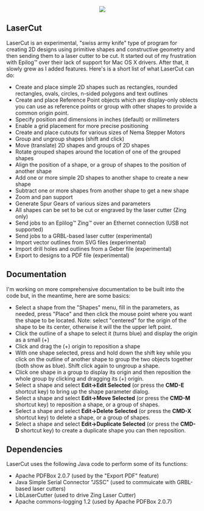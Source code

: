 <p align="center"><img src="https://github.com/wholder/LaserCut/blob/master/images/LaserCut%20Screenshot.png"></p>

## LaserCut
LaserCut is an experimental, "swiss army knife" type of program for creating 2D designs using primitive shapes and constructive geometry and then sending them to a laser cutter to be cut.  It started out of my frustration with Epilog™ over their lack of support for Mac OS X drivers.  After that, it slowly grew as I added features.  Here's is a short list of what LaserCut can do:

- Create and place simple 2D shapes such as rectangles, rounded rectangles, ovals, circles, n-sided polygons and text outlines
- Create and place Reference Point objects which are display-only oblects you can use as reference points or group with other shapes to provide a common origin point.
- Specify position and dimensions in inches (default) or millimeters
- Enable a grid placement for more precise positioning
- Create and place cutouts for various sizes of Nema Stepper Motors
- Group and ungroup shapes (shift and click)
- Move (translate) 2D shapes and groups of 2D shapes
- Rotate grouped shapes around the location of one of the grouped shapes
- Align the position of a shape, or a group of shapes to the position of another shape
- Add one or more simple 2D shapes to another shape to create a new shape
- Subtract one or more shapes from another shape to get a new shape
- Zoom and pan support
- Generate Spur Gears of various sizes and parameters
- All shapes can be set to be cut or engraved by the laser cutter (Zing only)
- Send jobs to an Eplilog™ Zing™ over an Ethernet connection (USB not supported)
- Send jobs to a GRBL-based laser cutter (experimental)
- Import vector outlines from SVG files (experimental)
- Import drill holes and outlines from a Geber file (experimental)
- Export to designs to a PDF file (experimental)

## Documentation
I'm working on more comprehensive documentation to be built into the code but, in the meantime, here are some basics:
- Select a shape from the "Shapes" menu, fill in the parameters, as needed, press "Place" and then click the mouse point where you want the shape to be located.  Note: select "centered" for the origin of the shape to be its center, otherwise it will the the upper left point.
- Click the outline of a shape to select it (turns blue) and display the origin as a small (+)
- Click and drag the (+) origin to reposition a shape
- With one shape selected, press and hold down the shift key while you click on the outline of another shape to group the two objects together (both show as blue).  Shift click again to ungroup a shape.
- Click one shape in a group to display its origin and then reposition the whole group by clicking and dragging its (+) origin.
- Select a shape and select **Edit->Edit Selected** (or press the **CMD-E** shortcut key) to bring up the shape parameter dialog.
- Select a shape and select **Edit->Move Selected** (or press the **CMD-M** shortcut key) to reposition a shape, or a group of shapes.
- Select a shape and select **Edit->Delete Selected** (or press the **CMD-X** shortcut key) to delete a shape, or a group of shapes.
- Select a shape and select **Edit->Duplicate Selected** (or press the **CMD-D** shortcut key) to create a duplicate shape you can then reposition.

## Dependencies
LaserCut uses the following Java code to perform some of its functions:
- Apache PDFBox 2.0.7 (used by the "Export PDF" feature)
- Java Simple Serial Connector "JSSC" (used to commuicate with GRBL-based laser cutters)
- LibLaserCutter (used to drive Zing Laser Cutter)
- Apache commons-logging 1.2 (used by Apache PDFBox 2.0.7)
